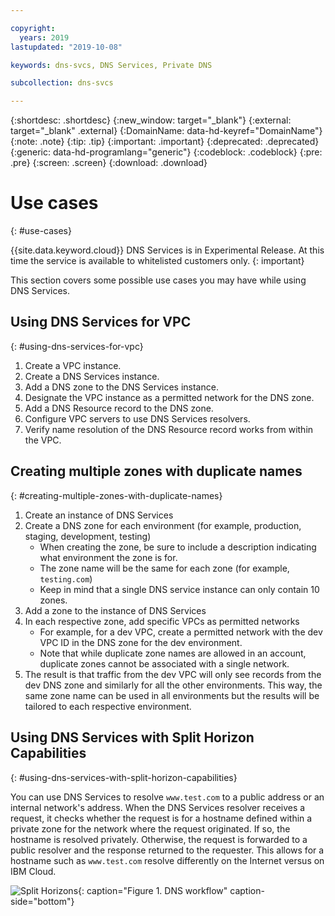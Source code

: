 ```yaml
---

copyright:
  years: 2019
lastupdated: "2019-10-08"

keywords: dns-svcs, DNS Services, Private DNS 

subcollection: dns-svcs

---
```



{:shortdesc: .shortdesc}
{:new_window: target="_blank"}
{:external: target="_blank" .external}
{:DomainName: data-hd-keyref="DomainName"} 
{:note: .note}
{:tip: .tip}
{:important: .important}
{:deprecated: .deprecated}
{:generic: data-hd-programlang="generic"}
{:codeblock: .codeblock}
{:pre: .pre}
{:screen: .screen}
{:download: .download}

# Use cases
{: #use-cases}

{{site.data.keyword.cloud}} DNS Services is in Experimental Release. At this time the service is available to whitelisted customers only.
{: important}

This section covers some possible use cases you may have while using DNS Services.

## Using DNS Services for VPC
{: #using-dns-services-for-vpc}

  1. Create a VPC instance.
  2. Create a DNS Services instance.
  3. Add a DNS zone to the DNS Services instance.
  4. Designate the VPC instance as a permitted network for the DNS zone.
  5. Add a DNS Resource record to the DNS zone.
  6. Configure VPC servers to use DNS Services resolvers.
  7. Verify name resolution of the DNS Resource record works from within the VPC.


## Creating multiple zones with duplicate names
{: #creating-multiple-zones-with-duplicate-names}

  1. Create an instance of DNS Services
  2. Create a DNS zone for each environment (for example, production, staging, development, testing)    
      * When creating the zone, be sure to include a description indicating what environment the zone is for.
      * The zone name will be the same for each zone (for example, `testing.com`)
      * Keep in mind that a single DNS service instance can only contain 10 zones.    
  3. Add a zone to the instance of DNS Services
  4. In each respective zone, add specific VPCs as permitted networks
      * For example, for a dev VPC, create a permitted network with the dev VPC ID in the DNS zone for the dev environment.
      * Note that while duplicate zone names are allowed in an account, duplicate zones cannot be associated with a single network.
  5. The result is that traffic from the dev VPC will only see records from the dev DNS zone and similarly for all the other environments. This way, the same zone name can be used in all environments but the results will be tailored to each respective environment.

## Using DNS Services with Split Horizon Capabilities
{: #using-dns-services-with-split-horizon-capabilities}

You can use DNS Services to resolve `www.test.com` to a public address or an internal network's address. When the DNS Services resolver receives a request, it checks whether the request is for a hostname defined within a private zone for the network where the request originated. If so, the hostname is resolved privately. Otherwise, the request is forwarded to a public resolver and the response returned to the requester. This allows for a hostname such as `www.test.com` resolve differently on the Internet versus on IBM Cloud.

![Split Horizons](images/split-horizon.png "Split horizons image"){: caption="Figure 1. DNS workflow" caption-side="bottom"} 


